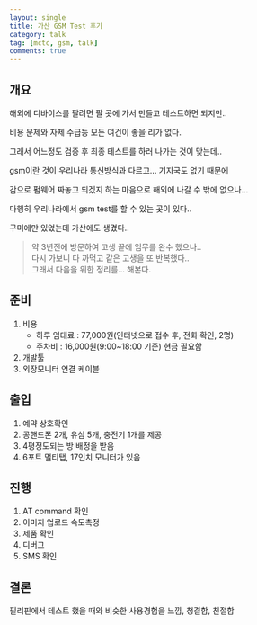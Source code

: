 ```yaml
---
layout: single
title: 가산 GSM Test 후기
category: talk
tag: [mctc, gsm, talk]
comments: true
---
```


## 개요

해외에 디바이스를 팔려면 팔 곳에 가서 만들고 테스트하면 되지만..

비용 문제와 자제 수급등 모든 여건이 좋을 리가 없다.

그래서 어느정도 검증 후 최종 테스트를 하러 나가는 것이 맞는데..

gsm이란 것이 우리나라 통신방식과 다르고... 기지국도 없기 때문에

감으로 펌웨어 짜놓고 되겠지 하는 마음으로 해외에 나갈 수 밖에 없으나...

다행히 우리나라에서 gsm test를 할 수 있는 곳이 있다..
 
구미에만 있었는데 가산에도 생겼다..

> 약 3년전에 방문하여 고생 끝에 임무를 완수 했으나..  
다시 가보니 다 까먹고 같은 고생을 또 반복했다..  
그래서 다음을 위한 정리를... 해본다.

## 준비

1. 비용  
    - 하루 임대료 : 77,000원(인터넷으로 접수 후, 전화 확인, 2명)
    - 주차비 : 16,000원(9:00~18:00 기준) 현금 필요함 
2. 개발툴
3. 외장모니터 연결 케이블

## 출입

1. 예약 상호확인
2. 공핸드폰 2개, 유심 5개, 충전기 1개를 제공
3. 4평정도되는 방 배정을 받음
4. 6포트 멀티탭, 17인치 모니터가 있음

## 진행

1. AT command 확인
2. 이미지 업로드 속도측정 
3. 제품 확인
4. 디버그
5. SMS 확인


## 결론

필리핀에서 테스트 했을 때와 비슷한 사용경험을 느낌, 청결함, 친절함 